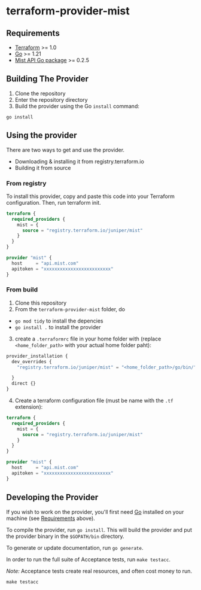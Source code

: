 # terraform-provider-mist


## Requirements

- [Terraform](https://developer.hashicorp.com/terraform/downloads) >= 1.0
- [Go](https://golang.org/doc/install) >= 1.21
- [Mist API Go package](https://pkg.go.dev/github.com/tmunzer/mistapi-go) >= 0.2.5

## Building The Provider

1. Clone the repository
1. Enter the repository directory
1. Build the provider using the Go `install` command:

```shell
go install
```

## Using the provider

There are two ways to get and use the provider.

* Downloading & installing it from registry.terraform.io
* Building it from source

### From registry 
To install this provider, copy and paste this code into your Terraform configuration. Then, run terraform init.

```terraform
terraform {
  required_providers {
    mist = {
      source = "registry.terraform.io/juniper/mist"
    }
  }
}

provider "mist" {
  host     = "api.mist.com"
  apitoken = "xxxxxxxxxxxxxxxxxxxxxxxxx"
}
```

### From build
1. Clone this repository
2. From the `terraform-provider-mist` folder, do 
  * `go mod tidy` to install the depencies
  * `go install .` to install the provider
3. create a `.terraformrc` file in your home folder with (replace `<home_folder_path>` with your actual home folder paht):
```terraform
provider_installation {
  dev_overrides {
    "registry.terraform.io/juniper/mist" = "<home_folder_path>/go/bin/",

  }
  direct {}
}
```
4. Create a terraform configuration file (must be name with the `.tf` extension):
```terraform
terraform {
  required_providers {
    mist = {
      source = "registry.terraform.io/juniper/mist"
    }
  }
}

provider "mist" {
  host     = "api.mist.com"
  apitoken = "xxxxxxxxxxxxxxxxxxxxxxxxx"
}
```


## Developing the Provider

If you wish to work on the provider, you'll first need [Go](http://www.golang.org) installed on your machine (see [Requirements](#requirements) above).

To compile the provider, run `go install`. This will build the provider and put the provider binary in the `$GOPATH/bin` directory.

To generate or update documentation, run `go generate`.

In order to run the full suite of Acceptance tests, run `make testacc`.

*Note:* Acceptance tests create real resources, and often cost money to run.

```shell
make testacc
```
